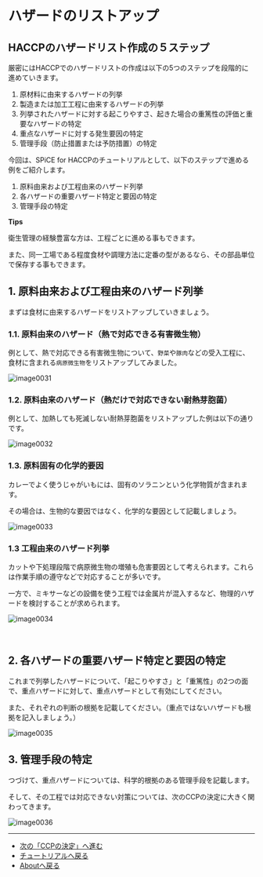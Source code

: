 # ハザードのリストアップ


## HACCPのハザードリスト作成の５ステップ

厳密にはHACCPでのハザードリストの作成は以下の5つのステップを段階的に進めていきます。

1. 原材料に由来するハザードの列挙
1. 製造または加工工程に由来するハザードの列挙
1. 列挙されたハザードに対する起こりやすさ、起きた場合の重篤性の評価と重要なハザードの特定
1. 重点なハザードに対する発生要因の特定
1. 管理手段（防止措置または予防措置）の特定

今回は、SPiCE for HACCPのチュートリアルとして、以下のステップで進める例をご紹介します。

1. 原料由来および工程由来のハザード列挙
1. 各ハザードの重要ハザード特定と要因の特定
1. 管理手段の特定


**Tips**

衛生管理の経験豊富な方は、工程ごとに進める事もできます。

また、同一工場である程度食材や調理方法に定番の型があるなら、その部品単位で保存する事もできます。

## 1. 原料由来および工程由来のハザード列挙
まずは食材に由来するハザードをリストアップしていきましょう。

### 1.1. 原料由来のハザード（熱で対応できる有害微生物）

例として、熱で対応できる有害微生物について、`野菜`や`豚肉`などの受入工程に、食材に含まれる`病原微生物`をリストアップしてみました。

![image0031](https://res.cloudinary.com/fam-time/image/upload/v1676255789/SPICE/tutorial0031_xhz99u.png)

### 1.2. 原料由来のハザード（熱だけで対応できない耐熱芽胞菌）

例として、加熱しても死滅しない耐熱芽胞菌をリストアップした例は以下の通りです。

![image0032](https://res.cloudinary.com/fam-time/image/upload/v1676270900/SPICE/tutorial0032_aksr6b.png)

### 1.3. 原料固有の化学的要因

カレーでよく使うじゃがいもには、固有のソラニンという化学物質が含まれます。

その場合は、生物的な要因ではなく、化学的な要因として記載しましょう。

![image0033](https://res.cloudinary.com/fam-time/image/upload/v1676258988/SPICE/tutorial0033_hjjbwe.png)

### 1.3 工程由来のハザード列挙

カットや下処理段階で病原微生物の増殖も危害要因として考えられます。これらは作業手順の遵守などで対応することが多いです。

一方で、ミキサーなどの設備を使う工程では金属片が混入するなど、物理的ハザードを検討することが求められます。

![image0034](https://res.cloudinary.com/fam-time/image/upload/v1676258988/SPICE/tutorial0034_nqdp1n.png)

<br>

## 2. 各ハザードの重要ハザード特定と要因の特定
これまで列挙したハザードについて、「起こりやすさ」と「重篤性」の2つの面で、重点ハザードに対して、重点ハザードとして有効にしてください。

また、それぞれの判断の根拠を記載してください。（重点ではないハザードも根拠を記入しましょう。）

![image0035](https://res.cloudinary.com/fam-time/image/upload/v1676271206/SPICE/tutorial0035_aq2gdo.png)

## 3. 管理手段の特定
つづけて、重点ハザードについては、科学的根拠のある管理手段を記載します。

そして、その工程では対応できない対策については、次のCCPの決定に大きく関わってきます。

![image0036](https://res.cloudinary.com/fam-time/image/upload/v1676271351/SPICE/tutorial0036_yjyjlz.png)

---

- [次の「CCPの決定」へ進む](4.md)
- [チュートリアルへ戻る](index.md)
- [Aboutへ戻る](../index.md)